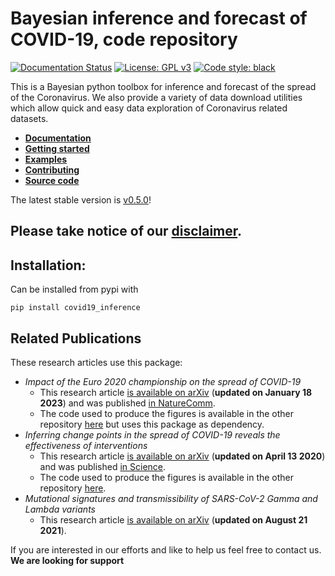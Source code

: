 # Bayesian inference and forecast of COVID-19, code repository

[![Documentation Status](https://readthedocs.org/projects/covid19-inference/badge/?version=latest)](https://covid19-inference.readthedocs.io/en/latest/doc/gettingstarted.html)
[![License: GPL v3](https://img.shields.io/badge/License-GPLv3-blue.svg)](https://www.gnu.org/licenses/gpl-3.0)
[![Code style: black](https://img.shields.io/badge/code%20style-black-000000.svg)](https://github.com/psf/black)

This is a Bayesian python toolbox for inference and forecast of the spread of the Coronavirus. We also provide a variety of data download utilities which allow quick and easy data exploration of Coronavirus related datasets.

- [**Documentation**](https://covid19-inference.readthedocs.io/en/latest/index.html)
- [**Getting started**](https://covid19-inference.readthedocs.io/en/latest/doc/gettingstarted.html)
- [**Examples**](https://covid19-inference.readthedocs.io/en/latest/doc/examples.html)
- [**Contributing**](https://covid19-inference.readthedocs.io/en/latest/doc/contributing.html)
- [**Source code**](https://github.com/Priesemann-Group/covid19_inference)


The latest stable version is [v0.5.0](https://github.com/Priesemann-Group/covid19_inference/tree/v0.5.0)!


## Please take notice of our [disclaimer](DISCLAIMER.md).


## Installation:

Can be installed from pypi with
```
pip install covid19_inference
```

## Related Publications
These research articles use this package:
- *Impact of the Euro 2020 championship on the spread of COVID-19*
    - This research article [is available on arXiv](https://arxiv.org/pdf/2301.07659.pdf) (**updated on January 18 2023**) and was published [in NatureComm](https://www.nature.com/articles/s41467-022-35512-x).
    - The code used to produce the figures is available in the other repository [here](https://github.com/Priesemann-Group/covid19_soccer) but uses this package as dependency.
- *Inferring change points in the spread of COVID-19 reveals the effectiveness of interventions*
    - This research article [is available on arXiv](https://arxiv.org/abs/2004.01105) (**updated on April 13 2020**) and was published [in Science](https://www.science.org/doi/10.1126/science.abb9789).
    - The code used to produce the figures is available in the other repository [here](https://github.com/Priesemann-Group/covid19_inference_forecast).
- *Mutational signatures and transmissibility of SARS-CoV-2 Gamma and Lambda variants*
    - This research article [is available on arXiv](https://arxiv.org/abs/2108.10018) (**updated on August 21 2021**).

If you are interested in our efforts and like to help us feel free to contact us. **We are looking for support**
